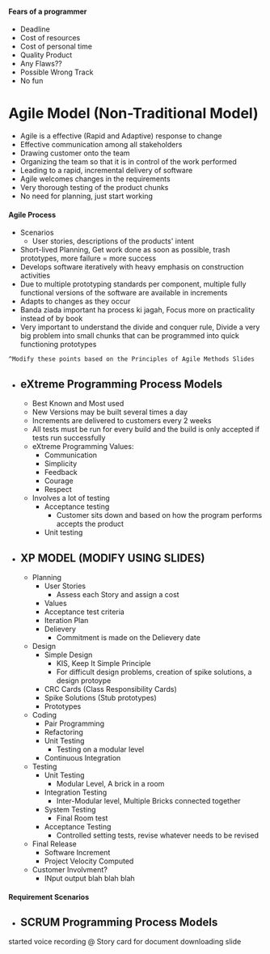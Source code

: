 #### Fears of a programmer
- Deadline
- Cost of resources
- Cost of personal time
- Quality Product
- Any Flaws??
- Possible Wrong Track
- No fun
# Agile Model (Non-Traditional Model)
- Agile is a effective (Rapid and Adaptive) response to change
- Effective communication among all stakeholders
- Drawing customer onto the team
- Organizing the team so that it is in control of the work performed 
- Leading to a rapid, incremental delivery of software
- Agile welcomes changes in the requirements
- Very thorough testing of the product chunks
- No need for planning, just start working

#### Agile Process
- Scenarios
	- User stories, descriptions of the products' intent
- Short-lived Planning, Get work done as soon as possible, trash prototypes, more failure = more success
- Develops software iteratively with heavy emphasis on construction activities
- Due to multiple prototyping standards per component, multiple fully functional versions of the software are available in increments 
- Adapts to changes as they occur
- Banda ziada important ha process ki jagah, Focus more on practicality instead of by book
- Very important to understand the divide and conquer rule, Divide a very big problem into small chunks that can be programmed into quick functioning prototypes

`^Modify these points based on the Principles of Agile Methods Slides`
- ## eXtreme Programming Process Models
	- Best Known and Most used
	- New Versions may be built several times a day
	- Increments are delivered to customers every 2 weeks
	- All tests must be run for every build and the build is only accepted if tests run successfully
	- eXtreme Programming Values:
		- Communication
		- Simplicity
		- Feedback
		- Courage
		- Respect
	- Involves a lot of testing
		- Acceptance testing
			- Customer sits down and based on how the program performs accepts the product
		- Unit testing

- ## XP MODEL (MODIFY USING SLIDES)
	- Planning
		- User Stories
			- Assess each Story and assign a cost
		- Values
		- Acceptance test criteria
		- Iteration Plan
		- Delievery
			- Commitment is made on the Delievery date
	- Design
		- Simple Design
			- KIS, Keep It Simple Principle
			- For difficult design problems, creation of spike solutions, a design protoype
		- CRC Cards (Class Responsibility Cards)
		- Spike Solutions (Stub prototypes)
		- Prototypes
	- Coding
		- Pair Programming
		- Refactoring
		- Unit Testing 
			- Testing on a modular level
		- Continuous Integration
	- Testing
		- Unit Testing
			- Modular Level, A brick in a room
		- Integration Testing
			- Inter-Modular level, Multiple Bricks connected together
		- System Testing
			- Final Room test
		- Acceptance Testing
			- Controlled setting tests, revise whatever needs to be revised
	- Final Release
		- Software Increment
		- Project Velocity Computed
	- Customer Involvment?
		- INput output blah blah blah

#### Requirement Scenarios 

- ## SCRUM Programming Process Models


started voice recording @ Story card for document downloading slide